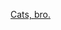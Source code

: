 ---
layout: post
wordpress_id: 1383
wordpress_url: http://noesbueno.com/archives/1383
date: '2011-12-17 16:43:33 -0600'
date_gmt: '2011-12-17 21:43:33 -0600'
body: |
  <p><a href="http://www.whatevs.net/post/14332259826/i-love-how-much-i-love-this-my-love-of-my-own">Cats, bro.</a></p>
---